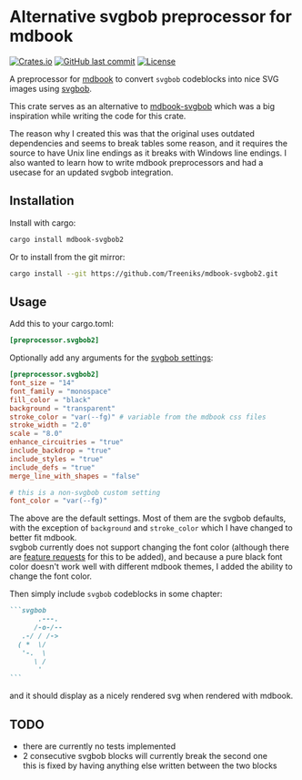 # Alternative svgbob preprocessor for mdbook
[![Crates.io](https://img.shields.io/crates/v/mdbook-svgbob2)](https://crates.io/crates/mdbook-svgbob2)
[![GitHub last commit](https://img.shields.io/github/last-commit/Treeniks/mdbook-svgbob2)](https://github.com/Treeniks/mdbook-svgbob2)
[![License](https://img.shields.io/github/license/Treeniks/mdbook-svgbob2)](https://github.com/Treeniks/mdbook-svgbob2/blob/master/LICENSE)

A preprocessor for [mdbook](https://github.com/rust-lang/mdBook) to convert `svgbob` codeblocks into nice SVG images using [svgbob](https://github.com/ivanceras/svgbob).

This crate serves as an alternative to [mdbook-svgbob](https://github.com/fzzr-/mdbook-svgbob) which was a big inspiration while writing the code for this crate.

The reason why I created this was that the original uses outdated dependencies and seems to break tables some reason, and it requires the source to have Unix line endings as it breaks with Windows line endings. I also wanted to learn how to write mdbook preprocessors and had a usecase for an updated svgbob integration.

## Installation
Install with cargo:
```sh
cargo install mdbook-svgbob2
```

Or to install from the git mirror:
```sh
cargo install --git https://github.com/Treeniks/mdbook-svgbob2.git
```

## Usage
Add this to your cargo.toml:
```toml
[preprocessor.svgbob2]
```

Optionally add any arguments for the [svgbob settings](https://docs.rs/svgbob/0.6.2/svgbob/buffer/fragment/struct.Settings.html):
```toml
[preprocessor.svgbob2]
font_size = "14"
font_family = "monospace"
fill_color = "black"
background = "transparent"
stroke_color = "var(--fg)" # variable from the mdbook css files
stroke_width = "2.0"
scale = "8.0"
enhance_circuitries = "true"
include_backdrop = "true"
include_styles = "true"
include_defs = "true"
merge_line_with_shapes = "false"

# this is a non-svgbob custom setting
font_color = "var(--fg)"
```
The above are the default settings. Most of them are the svgbob defaults, with the exception of `background` and `stroke_color` which I have changed to better fit mdbook.\
svgbob currently does not support changing the font color (although there are [feature requests](https://github.com/ivanceras/svgbob/issues/78) for this to be added), and because a pure black font color doesn't work well with different mdbook themes, I added the ability to change the font color.

Then simply include `svgbob` codeblocks in some chapter:
````md
```svgbob
       .---.
      /-o-/--
   .-/ / /->
  ( *  \/
   '-.  \
      \ /
       '
```
````
and it should display as a nicely rendered svg when rendered with mdbook.

## TODO
* there are currently no tests implemented
* 2 consecutive svgbob blocks will currently break the second one\
  this is fixed by having anything else written between the two blocks
